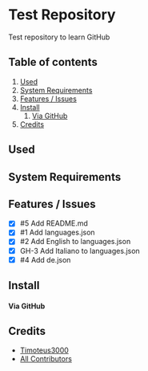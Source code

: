 # Test Repository
Test repository to learn GitHub

## Table of contents
1. [Used](#used)
1. [System Requirements](#system-requirements)
1. [Features / Issues](#features-/-issues)
1. [Install](#install)
    1. [Via GitHub](#via-github)
1. [Credits](#credits)

## Used

## System Requirements

## Features / Issues
* [X] #5 Add README.md 
* [X] #1 Add languages.json
* [X] #2 Add English to languages.json
* [X] GH-3 Add Italiano to languages.json
* [X] #4 Add de.json

## Install

#### Via GitHub

## Credits
* [Timoteus3000](https://github.com/Timoteus3000)
* [All Contributors](https://github.com/Timoteus3000/test/graphs/contributors)